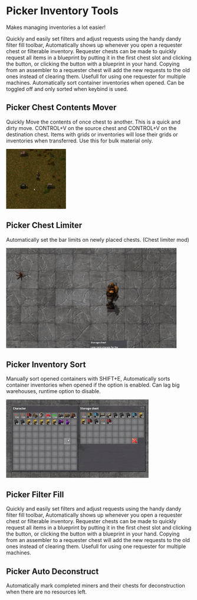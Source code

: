 # Picker Inventory Tools

Makes managing inventories a lot easier!

Quickly and easily set filters and adjust requests using the handy dandy filter fill toolbar, Automatically shows up whenever you open a requester chest or filterable inventory. Requester chests can be made to quickly request all items in a blueprint by putting it in the first chest slot and clicking the button, or clicking the button with a blueprint in your hand. Copying from an assembler to a requester chest will add the new requests to the old ones instead of clearing them. Usefull for using one requester for multiple machines.
Automatically sort container inventories when opened. Can be toggled off and only sorted when keybind is used.

## Picker Chest Contents Mover

Quickly Move the contents of once chest to another. This is a quick and dirty move. CONTROL+V on the source chest and CONTROL+V on the destination chest. Items with grids or inventories will lose their grids or inventories when transferred. Use this for bulk material only.

![Chest Copy in Action](https://github.com/Nexela/PickerAtheneum/raw/master/web/picker-inv-copy.gif)

## Picker Chest Limiter

Automatically set the bar limits on newly placed chests. (Chest limiter mod)

![Chest Limiter in Action](https://github.com/Nexela/PickerAtheneum/raw/master/web/picker-chest-limit.gif)

## Picker Inventory Sort

Manually sort opened containers with SHIFT+E, Automatically sorts container inventories when opened if the option is enabled. Can lag big warehouses, runtime option to disable.

![Inventory Sort in Action](https://github.com/Nexela/PickerAtheneum/raw/master/web/picker-inventory-sort.gif)

## Picker Filter Fill

Quickly and easily set filters and adjust requests using the handy dandy filter fill toolbar, Automatically shows up whenever you open a requester chest or filterable inventory. Requester chests can be made to quickly request all items in a blueprint by putting it in the first chest slot and clicking the button, or clicking the button with a blueprint in your hand. Copying from an assembler to a requester chest will add the new requests to the old ones instead of clearing them. Usefull for using one requester for multiple machines.

## Picker Auto Deconstruct

Automatically mark completed miners and their chests for deconstruction when there are no resources left.
